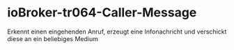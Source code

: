 # ioBroker-tr064-Caller-Message

Erkennt einen eingehenden Anruf, erzeugt eine Infonachricht und verschickt diese an ein beliebiges Medium
